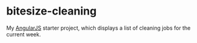 # bitesize-cleaning

My [AngularJS](https://angularjs.org/) starter project, which displays a list of cleaning jobs for the current week.

